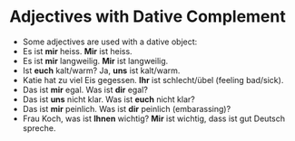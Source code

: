 # Adjectives with Dative Complement

-  Some adjectives are used with a dative object:
  -  Es ist **mir** heiss. **Mir** ist heiss.
  -  Es ist **mir** langweilig. **Mir** ist langweilig.
  -  Ist **euch** kalt/warm? Ja, **uns** ist kalt/warm.
  -  Katie hat zu viel Eis gegessen. **Ihr** ist schlecht/übel (feeling bad/sick).
  -  Das ist **mir** egal. Was ist **dir** egal?
  -  Das ist **uns** nicht klar. Was ist **euch** nicht klar?
  -  Das ist **mir** peinlich. Was ist **dir** peinlich (embarassing)?
  -  Frau Koch, was ist **Ihnen** wichtig? **Mir** ist wichtig, dass ist gut Deutsch spreche.
